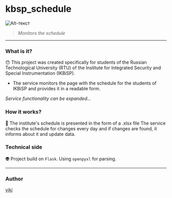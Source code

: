 # kbsp_schedule
![Alt-текст](https://psv4.userapi.com/c520036/u324049290/docs/d43/f59c078d12ca/shedule.png?extra=jo4mq4yBZIrdjWzVXqrkP9XZTQGlHjKbm1nLtpsjO_tbmuzY4MsF1R37KsfruPjSpIzcw6-CyO287cS3HXtCr61iBQyc6m2DreHVmWV3ziF308j_VPZrNQ5sl7UhrYs_Gld9wrW1uTV8ckazzYfWOw2kTK8 "kbsp_schedule")
> *Monitors the schedule*
____
### What is it? 
:hushed:
This project was created specifically for students of the Russian 
Technological University (RTU) of the Institute for Integrated Security 
and Special Instrumentation (IKBiSP).

- The service monitors the page with the schedule for the students of IKBiSP 
and provides it in a readable form.

*Service functionality can be expanded...*

### How it works?
:construction_worker:
The institute's schedule is presented in the form of a .xlsx file The service
 checks the schedule for changes every day 
and if changes are found, it informs about it and update data.

### Technical side 
:alien:
Project build on `Flask`. Using `openpyxl` for parsing.
___
### Author 
[vjki](https://github.com/vjki)
